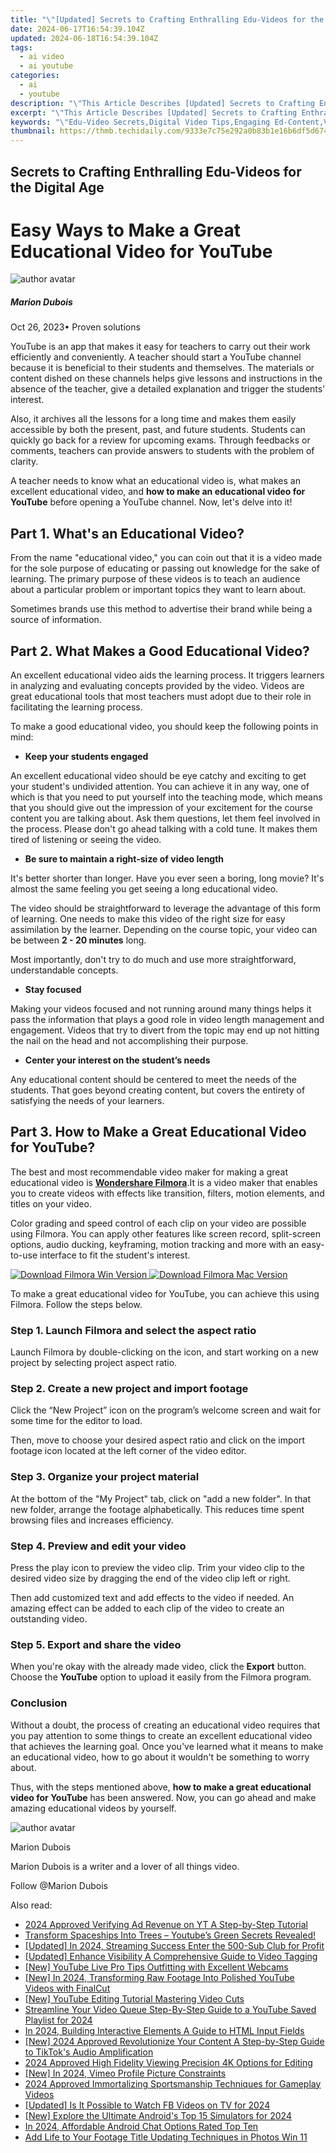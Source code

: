 ```yaml
---
title: "\"[Updated] Secrets to Crafting Enthralling Edu-Videos for the Digital Age\""
date: 2024-06-17T16:54:39.104Z
updated: 2024-06-18T16:54:39.104Z
tags:
  - ai video
  - ai youtube
categories:
  - ai
  - youtube
description: "\"This Article Describes [Updated] Secrets to Crafting Enthralling Edu-Videos for the Digital Age\""
excerpt: "\"This Article Describes [Updated] Secrets to Crafting Enthralling Edu-Videos for the Digital Age\""
keywords: "\"Edu-Video Secrets,Digital Video Tips,Engaging Ed-Content,Video Creation Guide,Online Learning Craft,Enthralling Education,Digital Age Teaching,Edu-Video Secrets,Digital Video Tips,Engaging Ed-Content,Video Creation Guide,Online Learning Craft,Enthralling Education,Digital Age Teach\""
thumbnail: https://thmb.techidaily.com/9333e7c75e292a0b83b1e16b6df5d6742dede6cee3e1ad9fc6da9c95dfc95571.jpg
---
```


## Secrets to Crafting Enthralling Edu-Videos for the Digital Age

# Easy Ways to Make a Great Educational Video for YouTube

![author avatar](https://images.wondershare.fr/filmora/filmora/MarionDubois.jpg)

##### Marion Dubois

 Oct 26, 2023• Proven solutions

YouTube is an app that makes it easy for teachers to carry out their work efficiently and conveniently. A teacher should start a YouTube channel because it is beneficial to their students and themselves. The materials or content dished on these channels helps give lessons and instructions in the absence of the teacher, give a detailed explanation and trigger the students' interest.

Also, it archives all the lessons for a long time and makes them easily accessible by both the present, past, and future students. Students can quickly go back for a review for upcoming exams. Through feedbacks or comments, teachers can provide answers to students with the problem of clarity.

A teacher needs to know what an educational video is, what makes an excellent educational video, and **how to make an educational video for YouTube** before opening a YouTube channel. Now, let's delve into it!

## Part 1\. What's an Educational Video?

From the name "educational video," you can coin out that it is a video made for the sole purpose of educating or passing out knowledge for the sake of learning. The primary purpose of these videos is to teach an audience about a particular problem or important topics they want to learn about.

Sometimes brands use this method to advertise their brand while being a source of information.

## Part 2\. What Makes a Good Educational Video?

An excellent educational video aids the learning process. It triggers learners in analyzing and evaluating concepts provided by the video. Videos are great educational tools that most teachers must adopt due to their role in facilitating the learning process.

To make a good educational video, you should keep the following points in mind:

* **Keep your students engaged**

An excellent educational video should be eye catchy and exciting to get your student's undivided attention. You can achieve it in any way, one of which is that you need to put yourself into the teaching mode, which means that you should give out the impression of your excitement for the course content you are talking about. Ask them questions, let them feel involved in the process. Please don't go ahead talking with a cold tune. It makes them tired of listening or seeing the video.

* **Be sure to maintain a right-size of video length**

It's better shorter than longer. Have you ever seen a boring, long movie? It's almost the same feeling you get seeing a long educational video.

The video should be straightforward to leverage the advantage of this form of learning. One needs to make this video of the right size for easy assimilation by the learner. Depending on the course topic, your video can be between **2 - 20 minutes** long.

Most importantly, don't try to do much and use more straightforward, understandable concepts.

* **Stay focused**

Making your videos focused and not running around many things helps it pass the information that plays a good role in video length management and engagement. Videos that try to divert from the topic may end up not hitting the nail on the head and not accomplishing their purpose.

* **Center your interest on the student’s needs**

Any educational content should be centered to meet the needs of the students. That goes beyond creating content, but covers the entirety of satisfying the needs of your learners.

## Part 3\. How to Make a Great Educational Video for YouTube?

The best and most recommendable video maker for making a great educational video is [**Wondershare Filmora**](https://tools.techidaily.com/wondershare/filmora/download/).It is a video maker that enables you to create videos with effects like transition, filters, motion elements, and titles on your video.

Color grading and speed control of each clip on your video are possible using Filmora. You can apply other features like screen record, split-screen options, audio ducking, keyframing, motion tracking and more with an easy-to-use interface to fit the student's interest.

[![Download Filmora Win Version](https://images.wondershare.com/filmora/guide/download-btn-win.jpg) ](https://tools.techidaily.com/wondershare/filmora/download/) [![Download Filmora Mac Version](https://images.wondershare.com/filmora/guide/download-btn-mac.jpg) ](https://tools.techidaily.com/wondershare/filmora/download/)

To make a great educational video for YouTube, you can achieve this using Filmora. Follow the steps below.

### Step 1\. Launch Filmora and select the aspect ratio

Launch Filmora by double-clicking on the icon, and start working on a new project by selecting project aspect ratio.

### Step 2\. Create a new project and import footage

Click the “New Project” icon on the program’s welcome screen and wait for some time for the editor to load.

Then, move to choose your desired aspect ratio and click on the import footage icon located at the left corner of the video editor.

### Step 3\. Organize your project material

At the bottom of the "My Project" tab, click on "add a new folder". In that new folder, arrange the footage alphabetically. This reduces time spent browsing files and increases efficiency.

### Step 4\. Preview and edit your video

Press the play icon to preview the video clip. Trim your video clip to the desired video size by dragging the end of the video clip left or right.

Then add customized text and add effects to the video if needed. An amazing effect can be added to each clip of the video to create an outstanding video.

### Step 5\. Export and share the video

When you're okay with the already made video, click the **Export** button. Choose the **YouTube** option to upload it easily from the Filmora program.

### Conclusion

Without a doubt, the process of creating an educational video requires that you pay attention to some things to create an excellent educational video that achieves the learning goal. Once you've learned what it means to make an educational video, how to go about it wouldn't be something to worry about.

Thus, with the steps mentioned above, **how to make a great educational video for YouTube** has been answered. Now, you can go ahead and make amazing educational videos by yourself.

![author avatar](https://images.wondershare.fr/filmora/filmora/MarionDubois.jpg)

Marion Dubois

Marion Dubois is a writer and a lover of all things video.

Follow @Marion Dubois


<ins class="adsbygoogle"
     style="display:block"
     data-ad-format="autorelaxed"
     data-ad-client="ca-pub-7571918770474297"
     data-ad-slot="1223367746"></ins>



<ins class="adsbygoogle"
     style="display:block"
     data-ad-client="ca-pub-7571918770474297"
     data-ad-slot="8358498916"
     data-ad-format="auto"
     data-full-width-responsive="true"></ins>

<span class="atpl-alsoreadstyle">Also read:</span>
<div><ul>
<li><a href="https://youtube-docs.techidaily.com/approved-verifying-ad-revenue-on-yt-a-step-by-step-tutorial/"><u>2024 Approved  Verifying Ad Revenue on YT  A Step-by-Step Tutorial</u></a></li>
<li><a href="https://youtube-docs.techidaily.com/form-spaceships-into-trees-youtubes-green-secrets-revealed/"><u>Transform Spaceships Into Trees – Youtube’s Green Secrets Revealed!</u></a></li>
<li><a href="https://youtube-docs.techidaily.com/ed-in-2024-streaming-success-enter-the-500-sub-club-for-profit/"><u>[Updated] In 2024, Streaming Success  Enter the 500-Sub Club for Profit</u></a></li>
<li><a href="https://youtube-docs.techidaily.com/ed-enhance-visibility-a-comprehensive-guide-to-video-tagging/"><u>[Updated] Enhance Visibility  A Comprehensive Guide to Video Tagging</u></a></li>
<li><a href="https://youtube-docs.techidaily.com/outube-live-pro-tips-outfitting-with-excellent-webcams/"><u>[New] YouTube Live Pro Tips  Outfitting with Excellent Webcams</u></a></li>
<li><a href="https://youtube-docs.techidaily.com/n-2024-transforming-raw-footage-into-polished-youtube-videos-with-finalcut/"><u>[New] In 2024, Transforming Raw Footage Into Polished YouTube Videos with FinalCut</u></a></li>
<li><a href="https://youtube-docs.techidaily.com/outube-editing-tutorial-mastering-video-cuts/"><u>[New] YouTube Editing Tutorial  Mastering Video Cuts</u></a></li>
<li><a href="https://youtube-docs.techidaily.com/mline-your-video-queue-step-by-step-guide-to-a-youtube-saved-playlist-for-2024/"><u>Streamline Your Video Queue  Step-By-Step Guide to a YouTube Saved Playlist for 2024</u></a></li>
<li><a href="https://twitter-videos.techidaily.com/in-2024-building-interactive-elements-a-guide-to-html-input-fields/"><u>In 2024, Building Interactive Elements  A Guide to HTML Input Fields</u></a></li>
<li><a href="https://tiktok-video-files.techidaily.com/new-2024-approved-revolutionize-your-content-a-step-by-step-guide-to-tiktoks-audio-amplification/"><u>[New] 2024 Approved  Revolutionize Your Content  A Step-by-Step Guide to TikTok's Audio Amplification</u></a></li>
<li><a href="https://some-techniques.techidaily.com/2024-approved-high-fidelity-viewing-precision-4k-options-for-editing/"><u>2024 Approved  High Fidelity Viewing  Precision 4K Options for Editing</u></a></li>
<li><a href="https://facebook-video-content.techidaily.com/new-in-2024-vimeo-profile-picture-constraints/"><u>[New] In 2024, Vimeo Profile Picture Constraints</u></a></li>
<li><a href="https://screen-sharing-recording.techidaily.com/2024-approved-immortalizing-sportsmanship-techniques-for-gameplay-videos/"><u>2024 Approved  Immortalizing Sportsmanship  Techniques for Gameplay Videos</u></a></li>
<li><a href="https://facebook-video-files.techidaily.com/updated-is-it-possible-to-watch-fb-videos-on-tv-for-2024/"><u>[Updated] Is It Possible to Watch FB Videos on TV  for 2024</u></a></li>
<li><a href="https://digital-screen-recording.techidaily.com/new-explore-the-ultimate-androids-top-15-simulators-for-2024/"><u>[New] Explore the Ultimate  Android's Top 15 Simulators for 2024</u></a></li>
<li><a href="https://on-screen-recording.techidaily.com/in-2024-affordable-android-chat-options-rated-top-ten/"><u>In 2024, Affordable Android Chat Options Rated Top Ten</u></a></li>
<li><a href="https://extra-tips.techidaily.com/add-life-to-your-footage-title-updating-techniques-in-photos-win-11/"><u>Add Life to Your Footage  Title Updating Techniques in Photos Win 11</u></a></li>
</ul></div>
